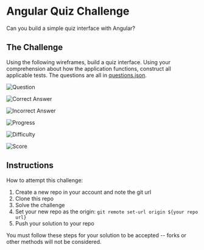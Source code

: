 # Angular Quiz Challenge

Can you build a simple quiz interface with Angular?

## The Challenge

Using the following wireframes, build a quiz interface. Using your comprehension about how the application functions, construct all applicable tests. The questions are all in [questions.json](src/assets/questions.json).

![Question](docs/wire-question.png)

![Correct Answer](docs/wire-answer-correct.png)

![Incorrect Answer](docs/wire-answer-incorrect.png)

![Progress](docs/wire-progress.png)

![Difficulty](docs/wire-difficulty.png)

![Score](docs/wire-score.png)

## Instructions

How to attempt this challenge:

1. Create a new repo in your account and note the git url
2. Clone this repo
3. Solve the challenge
4. Set your new repo as the origin: `git remote set-url origin ${your repo url}`
5. Push your solution to your repo

You must follow these steps for your solution to be accepted -- forks or other methods will not be considered.
